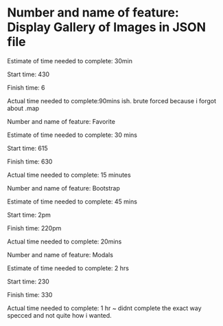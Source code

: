 # Number and name of feature: Display Gallery of Images in JSON file

Estimate of time needed to complete: 30min

Start time: 430

Finish time: 6

Actual time needed to complete:90mins ish. brute forced because i forgot about .map

Number and name of feature: Favorite

Estimate of time needed to complete: 30 mins

Start time: 615

Finish time: 630

Actual time needed to complete: 15 minutes

Number and name of feature: Bootstrap

Estimate of time needed to complete: 45 mins

Start time: 2pm

Finish time: 220pm

Actual time needed to complete: 20mins

Number and name of feature: Modals

Estimate of time needed to complete: 2 hrs

Start time: 230

Finish time: 330

Actual time needed to complete: 1 hr ~ didnt complete the exact way specced and not quite how i wanted.
